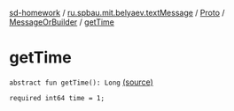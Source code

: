 [sd-homework](../../../index.md) / [ru.spbau.mit.belyaev.textMessage](../../index.md) / [Proto](../index.md) / [MessageOrBuilder](index.md) / [getTime](.)

# getTime

`abstract fun getTime(): Long` [(source)](https://github.com/StasBel/sd-homework/blob/InstantMessenger/src/main/kotlin/ru/spbau/mit/belyaev/textMessage/Proto.java#L22)

`required int64 time = 1;`


